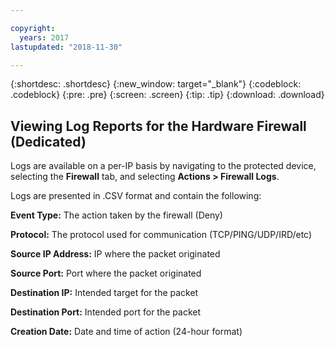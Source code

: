 ```yaml
---

copyright:
  years: 2017
lastupdated: "2018-11-30"

---
```


{:shortdesc: .shortdesc}
{:new_window: target="_blank"}
{:codeblock: .codeblock}
{:pre: .pre}
{:screen: .screen}
{:tip: .tip}
{:download: .download}

## Viewing Log Reports for the Hardware Firewall (Dedicated)

Logs are available on a per-IP basis by navigating to the protected device, selecting the **Firewall** tab, and selecting **Actions > Firewall Logs**. 

Logs are presented in .CSV format and contain the following:

**Event Type:** The action taken by the firewall (Deny)

**Protocol:** The protocol used for communication (TCP/PING/UDP/IRD/etc)

**Source IP Address:** IP where the packet originated

**Source Port:** Port where the packet originated

**Destination IP:** Intended target for the packet

**Destination Port:** Intended port for the packet

**Creation Date:** Date and time of action (24-hour format)